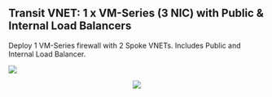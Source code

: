 ## Transit VNET: 1 x VM-Series (3 NIC) with Public & Internal Load Balancers

Deploy 1 VM-Series firewall with 2 Spoke VNETs. Includes Public and Internal Load Balancer.

[<img src="http://azuredeploy.net/deploybutton.png"/>](https://portal.azure.com/#create/Microsoft.Template/uri/https%3A%2F%2Fraw.githubusercontent.com%2Fwwce%2Fazure-arm%2Fmaster%2Fazure-arm-mclimans%2Fdemo_deployments%2Ftransit_1fw_3nic_avset_intlb_extlb_2spokes%2FazureDeploy.json)
<p align="center">
<img src="https://raw.githubusercontent.com/wwce/azure-arm/master/azure-arm-mclimans/demo_deployments/transit_1fw_3nic_avset_intlb_extlb_2spokes/v1/images/optA_step1.png">
</p>


